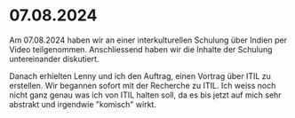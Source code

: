 # 07.08.2024

Am 07.08.2024 haben wir an einer interkulturellen Schulung über Indien per Video teilgenommen. Anschliessend haben wir die Inhalte der Schulung 
untereinander diskutiert. 

Danach erhielten Lenny und ich den Auftrag, einen Vortrag über ITIL zu erstellen. Wir begannen sofort mit der Recherche zu ITIL. Ich weiss noch 
nicht ganz genau was ich von ITIL halten soll, da es bis jetzt auf mich sehr abstrakt und irgendwie "komisch" wirkt.
